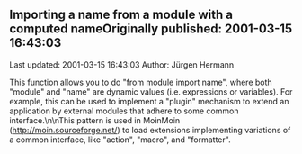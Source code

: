 ## Importing a name from a module with a computed nameOriginally published: 2001-03-15 16:43:03 
Last updated: 2001-03-15 16:43:03 
Author: Jürgen Hermann 
 
This function allows you to do "from module import name", where both "module" and "name" are dynamic values (i.e. expressions or variables). For example, this can be used to implement a "plugin" mechanism to extend an application by external modules that adhere to some common interface.\n\nThis pattern is used in MoinMoin (http://moin.sourceforge.net/) to load extensions implementing variations of a common interface, like "action", "macro", and "formatter".